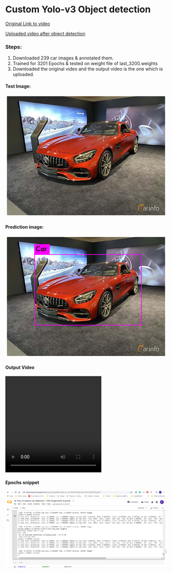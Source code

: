 # Custom Yolo-v3 Object detection

[Original Link to video](https://youtu.be/xc1zsUC_JSQ)

[Uploaded video after object detection](https://youtu.be/xc1zsUC_JSQ)

### Steps:

1. Downloaded 239 car images & annotated them. 
2. Trained for 3201 Epochs & tested on weight file of last_3200.weights
3. Downloaded the original video and the output video is the one which is uploaded.


#### Test Image:

<img src="images/test image.png" />

#### Prediction image:

<img src="images/predicted image.png" />

#### Output Video

<video controls width="300" height="300">
    <source src="./video/output_video.mp4"
            type="video/mp4">
    Sorry, your browser doesn't support embedded videos.
</video>

#### Epochs snippet

<img src="images/epochs.PNG" /> 